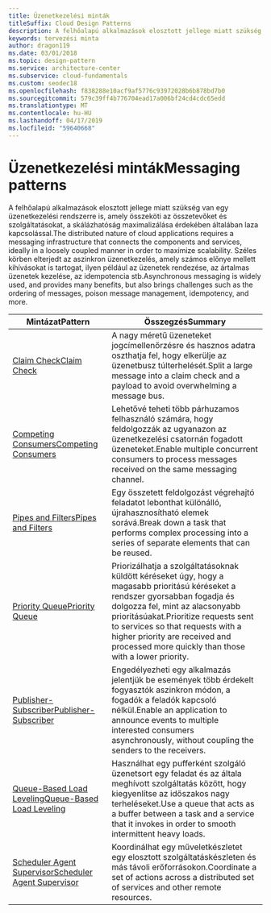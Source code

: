 ```yaml
---
title: Üzenetkezelési minták
titleSuffix: Cloud Design Patterns
description: A felhőalapú alkalmazások elosztott jellege miatt szükség van egy üzenetkezelési rendszerre is, amely összeköti az összetevőket és szolgáltatásokat, a skálázhatóság maximalizálása érdekében általában laza kapcsolással. Széles körben elterjedt az aszinkron üzenetkezelés, amely számos előnye mellett kihívásokat is tartogat, ilyen például az üzenetek rendezése, az ártalmas üzenetek kezelése, az idempotencia stb.
keywords: tervezési minta
author: dragon119
ms.date: 03/01/2018
ms.topic: design-pattern
ms.service: architecture-center
ms.subservice: cloud-fundamentals
ms.custom: seodec18
ms.openlocfilehash: f838288e10acf9af5776c93972028b6b878bd7b0
ms.sourcegitcommit: 579c39ff4b776704ead17a006bf24cd4cdc65edd
ms.translationtype: MT
ms.contentlocale: hu-HU
ms.lasthandoff: 04/17/2019
ms.locfileid: "59640668"
---
```

# <a name="messaging-patterns"></a><span data-ttu-id="6a753-105">Üzenetkezelési minták</span><span class="sxs-lookup"><span data-stu-id="6a753-105">Messaging patterns</span></span>

<span data-ttu-id="6a753-106">A felhőalapú alkalmazások elosztott jellege miatt szükség van egy üzenetkezelési rendszerre is, amely összeköti az összetevőket és szolgáltatásokat, a skálázhatóság maximalizálása érdekében általában laza kapcsolással.</span><span class="sxs-lookup"><span data-stu-id="6a753-106">The distributed nature of cloud applications requires a messaging infrastructure that connects the components and services, ideally in a loosely coupled manner in order to maximize scalability.</span></span> <span data-ttu-id="6a753-107">Széles körben elterjedt az aszinkron üzenetkezelés, amely számos előnye mellett kihívásokat is tartogat, ilyen például az üzenetek rendezése, az ártalmas üzenetek kezelése, az idempotencia stb.</span><span class="sxs-lookup"><span data-stu-id="6a753-107">Asynchronous messaging is widely used, and provides many benefits, but also brings challenges such as the ordering of messages, poison message management, idempotency, and more.</span></span>

| <span data-ttu-id="6a753-108">Mintázat</span><span class="sxs-lookup"><span data-stu-id="6a753-108">Pattern</span></span> | <span data-ttu-id="6a753-109">Összegzés</span><span class="sxs-lookup"><span data-stu-id="6a753-109">Summary</span></span> |
| ------- | ------- |
| [<span data-ttu-id="6a753-110">Claim Check</span><span class="sxs-lookup"><span data-stu-id="6a753-110">Claim Check</span></span>](../claim-check.md) | <span data-ttu-id="6a753-111">A nagy méretű üzeneteket jogcímellenőrzésre és hasznos adatra oszthatja fel, hogy elkerülje az üzenetbusz túlterhelését.</span><span class="sxs-lookup"><span data-stu-id="6a753-111">Split a large message into a claim check and a payload to avoid overwhelming a message bus.</span></span> |
| [<span data-ttu-id="6a753-112">Competing Consumers</span><span class="sxs-lookup"><span data-stu-id="6a753-112">Competing Consumers</span></span>](../competing-consumers.md) | <span data-ttu-id="6a753-113">Lehetővé teheti több párhuzamos felhasználó számára, hogy feldolgozzák az ugyanazon az üzenetkezelési csatornán fogadott üzeneteket.</span><span class="sxs-lookup"><span data-stu-id="6a753-113">Enable multiple concurrent consumers to process messages received on the same messaging channel.</span></span> |
| [<span data-ttu-id="6a753-114">Pipes and Filters</span><span class="sxs-lookup"><span data-stu-id="6a753-114">Pipes and Filters</span></span>](../pipes-and-filters.md) | <span data-ttu-id="6a753-115">Egy összetett feldolgozást végrehajtó feladatot lebonthat különálló, újrahasznosítható elemek sorává.</span><span class="sxs-lookup"><span data-stu-id="6a753-115">Break down a task that performs complex processing into a series of separate elements that can be reused.</span></span> |
| [<span data-ttu-id="6a753-116">Priority Queue</span><span class="sxs-lookup"><span data-stu-id="6a753-116">Priority Queue</span></span>](../priority-queue.md) | <span data-ttu-id="6a753-117">Priorizálhatja a szolgáltatásoknak küldött kéréseket úgy, hogy a magasabb prioritású kéréseket a rendszer gyorsabban fogadja és dolgozza fel, mint az alacsonyabb prioritásúakat.</span><span class="sxs-lookup"><span data-stu-id="6a753-117">Prioritize requests sent to services so that requests with a higher priority are received and processed more quickly than those with a lower priority.</span></span> |
| [<span data-ttu-id="6a753-118">Publisher-Subscriber</span><span class="sxs-lookup"><span data-stu-id="6a753-118">Publisher-Subscriber</span></span>](../publisher-subscriber.md) | <span data-ttu-id="6a753-119">Engedélyezheti egy alkalmazás jelentjük be események több érdekelt fogyasztók aszinkron módon, a fogadók a feladók kapcsoló nélkül.</span><span class="sxs-lookup"><span data-stu-id="6a753-119">Enable an application to announce events to multiple interested consumers asynchronously, without coupling the senders to the receivers.</span></span> |
| [<span data-ttu-id="6a753-120">Queue-Based Load Leveling</span><span class="sxs-lookup"><span data-stu-id="6a753-120">Queue-Based Load Leveling</span></span>](../queue-based-load-leveling.md) | <span data-ttu-id="6a753-121">Használhat egy pufferként szolgáló üzenetsort egy feladat és az általa meghívott szolgáltatás között, hogy kiegyenlítse az időszakos nagy terheléseket.</span><span class="sxs-lookup"><span data-stu-id="6a753-121">Use a queue that acts as a buffer between a task and a service that it invokes in order to smooth intermittent heavy loads.</span></span> |
| [<span data-ttu-id="6a753-122">Scheduler Agent Supervisor</span><span class="sxs-lookup"><span data-stu-id="6a753-122">Scheduler Agent Supervisor</span></span>](../scheduler-agent-supervisor.md) | <span data-ttu-id="6a753-123">Koordinálhat egy műveletkészletet egy elosztott szolgáltatáskészleten és más távoli erőforrásokon.</span><span class="sxs-lookup"><span data-stu-id="6a753-123">Coordinate a set of actions across a distributed set of services and other remote resources.</span></span> |
